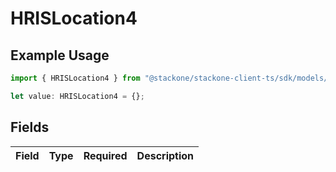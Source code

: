 # HRISLocation4

## Example Usage

```typescript
import { HRISLocation4 } from "@stackone/stackone-client-ts/sdk/models/shared";

let value: HRISLocation4 = {};
```

## Fields

| Field       | Type        | Required    | Description |
| ----------- | ----------- | ----------- | ----------- |